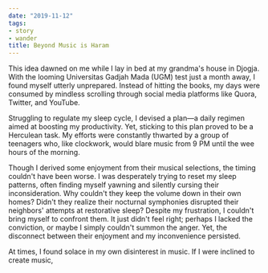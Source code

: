 ```yaml
---
date: "2019-11-12"
tags:
- story
- wander
title: Beyond Music is Haram
---
```


This idea dawned on me while I lay in bed at my grandma's house in Djogja. With the looming Universitas Gadjah Mada (UGM) test just a month away, I found myself utterly unprepared. Instead of hitting the books, my days were consumed by mindless scrolling through social media platforms like Quora, Twitter, and YouTube.

Struggling to regulate my sleep cycle, I devised a plan—a daily regimen aimed at boosting my productivity. Yet, sticking to this plan proved to be a Herculean task. My efforts were constantly thwarted by a group of teenagers who, like clockwork, would blare music from 9 PM until the wee hours of the morning.

Though I derived some enjoyment from their musical selections, the timing couldn't have been worse. I was desperately trying to reset my sleep patterns, often finding myself yawning and silently cursing their inconsideration. Why couldn't they keep the volume down in their own homes? Didn't they realize their nocturnal symphonies disrupted their neighbors' attempts at restorative sleep? Despite my frustration, I couldn't bring myself to confront them. It just didn't feel right; perhaps I lacked the conviction, or maybe I simply couldn't summon the anger. Yet, the disconnect between their enjoyment and my inconvenience persisted.

At times, I found solace in my own disinterest in music. If I were inclined to create music,